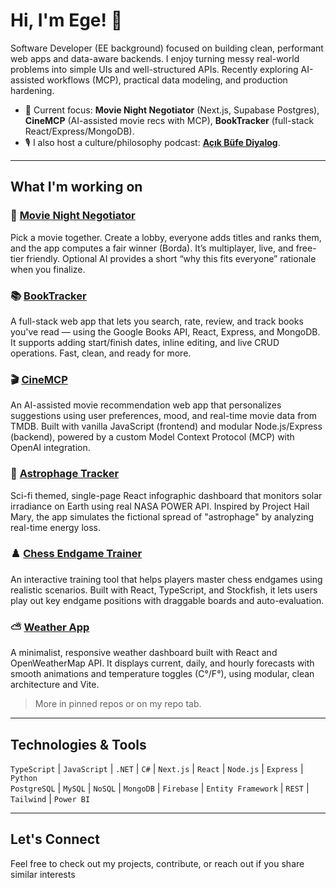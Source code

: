 # Hi, I'm Ege! 👋

Software Developer (EE background) focused on building clean, performant web apps and data-aware backends. I enjoy turning messy real-world problems into simple UIs and well-structured APIs. Recently exploring AI-assisted workflows (MCP), practical data modeling, and production hardening.

- 🔭 Current focus: **Movie Night Negotiator** (Next.js, Supabase Postgres), **CineMCP** (AI-assisted movie recs with MCP), **BookTracker** (full-stack React/Express/MongoDB).
- 🎙️ I also host a culture/philosophy podcast: [**Açık Büfe Diyalog**](https://open.spotify.com/show/5IkatgeB5ZBbbAADZC9Tty?si=8fc45b383d6c40f5).

---

## What I'm working on

### 🍿 [Movie Night Negotiator](https://github.com/ErdagEge/movie-night-negotiator)
Pick a movie together. Create a lobby, everyone adds titles and ranks them, and the app computes a fair winner (Borda). It’s multiplayer, live, and free-tier friendly. Optional AI provides a short “why this fits everyone” rationale when you finalize.

### 📚 [BookTracker](https://github.com/ErdagEge/book-tracker-app)
A full-stack web app that lets you search, rate, review, and track books you've read — using the Google Books API, React, Express, and MongoDB. It supports adding start/finish dates, inline editing, and live CRUD operations. Fast, clean, and ready for more.

### 🎬 [CineMCP](https://cinemcp-backend.onrender.com)
An AI-assisted movie recommendation web app that personalizes suggestions using user preferences, mood, and real-time movie data from TMDB. Built with vanilla JavaScript (frontend) and modular Node.js/Express (backend), powered by a custom Model Context Protocol (MCP) with OpenAI integration.

### 🌌 [Astrophage Tracker](https://github.com/ErdagEge/astrophage-tracker)

Sci-fi themed, single-page React infographic dashboard that monitors solar irradiance on Earth using real NASA POWER API. Inspired by Project Hail Mary, the app simulates the fictional spread of "astrophage" by analyzing real-time energy loss.

### ♟️ [Chess Endgame Trainer](https://github.com/ErdagEge/chess-endgame-trainer)
An interactive training tool that helps players master chess endgames using realistic scenarios. Built with React, TypeScript, and Stockfish, it lets users play out key endgame positions with draggable boards and auto-evaluation.

### ⛅ [Weather App](https://github.com/ErdagEge/weather-app)
A minimalist, responsive weather dashboard built with React and OpenWeatherMap API. It displays current, daily, and hourly forecasts with smooth animations and temperature toggles (C°/F°), using modular, clean architecture and Vite.


> More in pinned repos or on my repo tab.

---

## Technologies & Tools

`TypeScript` | `JavaScript` | `.NET` | `C#` | `Next.js` | `React` | `Node.js` | `Express` | `Python`  <br>
`PostgreSQL` | `MySQL` | `NoSQL` | `MongoDB` | `Firebase` | `Entity Framework` | `REST` | `Tailwind` | `Power BI` 

---

## Let's Connect

Feel free to check out my projects, contribute, or reach out if you share similar interests
